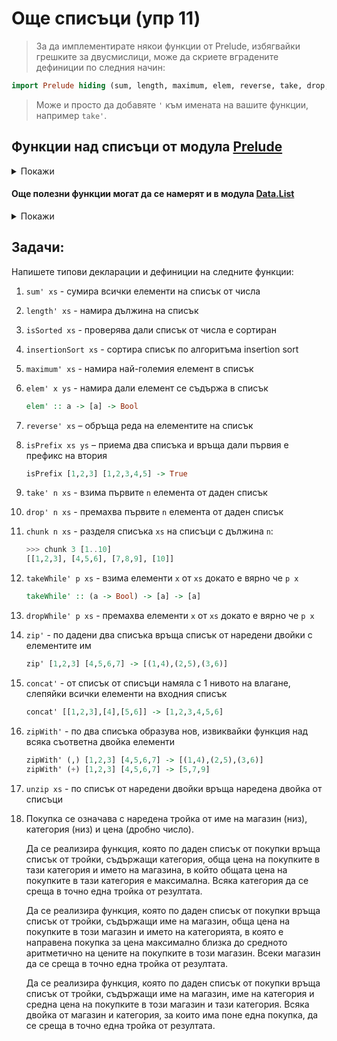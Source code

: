 # Още списъци (упр 11)

> За да имплементирате някои функции от Prelude, избягвайки грешките за двусмислици, може да скриете вградените дефиниции по следния начин:
```hs
import Prelude hiding (sum, length, maximum, elem, reverse, take, drop, concat, zipWith)
```
> Може и просто да добавяте `'` към имената на вашите функции, например `take'`.


## Функции над списъци от модула [Prelude](https://hackage.haskell.org/package/base-4.16.0.0/docs/Prelude.html#g:13)

<details>
  <summary>Покажи</summary>
```hs
(++) :: [a] -> [a] -> [a] -- infixr 5
map :: (a -> b) -> [a] -> [b]
filter :: (a -> Bool) -> [a] -> [a]

head :: [a] -> a
tail :: [a] -> [a]

init :: [a] -> [a]
last :: [a] -> a

(!!) :: [a] -> Int -> a -- infixl 9
null :: [a] -> Bool

length :: [a] -> Int
elem :: Eq a => a -> [a] -> Bool
notElem :: Eq a => a -> [a] -> Bool
reverse :: [a] -> [a]
sum :: Num a => [a] -> a
product :: Num a => [a] -> a
maximum :: Ord a => [a] -> a
minimum :: Ord a => [a] -> a

and :: [Bool] -> Bool
or :: [Bool] -> Bool
any :: (a -> Bool) -> [a] -> Bool
all :: (a -> Bool) -> [a] -> Bool
concat :: [[a]] -> [a]
concatMap :: (a -> [b]) -> [a] -> [b]

iterate :: (a -> a) -> a -> [a]
repeat :: a -> [a]
replicate :: Int -> a -> [a]
cycle :: [a] -> [a]

take :: Int -> [a] -> [a]
drop :: Int -> [a] -> [a]
takeWhile :: (a -> Bool) -> [a] -> [a]
dropWhile :: (a -> Bool) -> [a] -> [a]

span :: (a -> Bool) -> [a] -> ([a], [a])
break :: (a -> Bool) -> [a] -> ([a], [a])
splitAt :: Int -> [a] -> ([a], [a])

lookup :: Eq a => a -> [(a, b)] -> Maybe b

zip :: [a] -> [b] -> [(a, b)]
zip3 :: [a] -> [b] -> [c] -> [(a, b, c)]
zipWith :: (a -> b -> c) -> [a] -> [b] -> [c]
zipWith3 :: (a -> b -> c -> d) -> [a] -> [b] -> [c] -> [d]
unzip :: [(a, b)] -> ([a], [b])
unzip3 :: [(a, b, c)] -> ([a], [b], [c])

lines :: String -> [String]
words :: String -> [String]
unlines :: [String] -> String
unwords :: [String] -> String
```

#### От по-висок ред:
```hs
foldr :: (a -> b -> b) -> b -> [a] -> b
foldl :: (b -> a -> b) -> b -> [a] -> b
foldl' :: (b -> a -> b) -> b -> [a] -> b
foldr1 :: (a -> a -> a) -> [a] -> a
foldl1 :: (a -> a -> a) -> [a] -> a

scanr :: (a -> b -> b) -> b -> [a] -> [b]
scanl :: (b -> a -> b) -> b -> [a] -> [b]
scanr1 :: (a -> a -> a) -> [a] -> [a]
scanl1 :: (a -> a -> a) -> [a] -> [a]
```
</details>

#### Още полезни функции могат да се намерят и в модула [Data.List](https://hackage.haskell.org/package/base-4.16.0.0/docs/Data-List.html#v:intersperse)
<details>
  <summary>Покажи</summary>

  ```haskell
  intersperse :: a -> [a] -> [a]
  intercalate :: [a] -> [[a]] -> [a]
  transpose :: [[a]] -> [[a]]
  subsequences :: [a] -> [[a]]
  permutations :: [a] -> [[a]]

  stripPrefix :: Eq a => [a] -> [a] -> Maybe [a]
  group :: Eq a => [a] -> [[a]]
  inits :: [a] -> [[a]]
  tails :: [a] -> [[a]]

  isPrefixOf :: Eq a => [a] -> [a] -> Bool
  isSuffixOf :: Eq a => [a] -> [a] -> Bool
  isInfixOf :: Eq a => [a] -> [a] -> Bool
  isSubsequenceOf :: Eq a => [a] -> [a] -> Bool

  partition :: (a -> Bool) -> [a] -> ([a], [a])
  elemIndex :: Eq a => a -> [a] -> Maybe Int
  elemIndices :: Eq a => a -> [a] -> [Int]
  findIndex :: (a -> Bool) -> [a] -> Maybe Int
  findIndices :: (a -> Bool) -> [a] -> [Int]

  nub :: Eq a => [a] -> [a]
  delete :: Eq a => a -> [a] -> [a]
  (\\) :: Eq a => [a] -> [a] -> [a] infix 5
  union :: Eq a => [a] -> [a] -> [a]
  intersect :: Eq a => [a] -> [a] -> [a]

  sortOn :: Ord b => (a -> b) -> [a] -> [a]

  nubBy :: (a -> a -> Bool) -> [a] -> [a]
  deleteBy :: (a -> a -> Bool) -> a -> [a] -> [a]
  deleteFirstsBy :: (a -> a -> Bool) -> [a] -> [a] -> [a]
  unionBy :: (a -> a -> Bool) -> [a] -> [a] -> [a]
  intersectBy :: (a -> a -> Bool) -> [a] -> [a] -> [a]
  groupBy :: (a -> a -> Bool) -> [a] -> [[a]]
  sortBy :: (a -> a -> Ordering) -> [a] -> [a]

  maximumBy :: (a -> a -> Ordering) -> [a] -> a
  minimumBy :: (a -> a -> Ordering) -> [a] -> a
  ```
</details>

## Задачи:

Напишете типови декларации и дефиниции на следните функции:
1. `sum' xs` - сумира всички елементи на списък от числа
3. `length' xs` - намира дължина на списък
1. `isSorted xs` - проверява дали списък от числа е сортиран
1. `insertionSort xs` - сортира списък по алгоритъма insertion sort
4. `maximum' xs` - намира най-големия елемент в списък
5. `elem' x ys` - намира дали елемент се съдържа в списък
   ```hs
   elem' :: a -> [a] -> Bool
   ```
6. `reverse' xs` – обръща реда на елементите на списък
7. `isPrefix xs ys` – приема два списъка и връща дали първия е префикс на втория
   ```hs
   isPrefix [1,2,3] [1,2,3,4,5] -> True
   ```
8. `take' n xs` - взима първите `n` елемента от даден списък
9. `drop' n xs` - премахва първите `n` елемента от даден списък
1. `chunk n xs` - разделя списъка `xs` на списъци с дължина `n`:
   ```haskell
   >>> chunk 3 [1..10]
   [[1,2,3], [4,5,6], [7,8,9], [10]]
   ```
8. `takeWhile' p xs` - взима елементи `x` от `xs` докато е вярно че `p x`
   ```haskell
   takeWhile' :: (a -> Bool) -> [a] -> [a]
   ```
9. `dropWhile' p xs` - премахва елементи `x` от `xs` докато е вярно че `p x`
10. `zip'` - по дадени два списъка връща списък от наредени двойки с елементите им
    ```hs
    zip' [1,2,3] [4,5,6,7] -> [(1,4),(2,5),(3,6)]
    ```
11. `concat'` - от списък от списъци намяла с 1 нивото на влагане, слепяйки всички елементи на входния списък
    ```hs
    concat' [[1,2,3],[4],[5,6]] -> [1,2,3,4,5,6]
    ```
12. `zipWith'` - по два списъка образува нов, извиквайки функция над всяка съответна двойка елементи
    ```hs
    zipWith' (,) [1,2,3] [4,5,6,7] -> [(1,4),(2,5),(3,6)]
    zipWith' (+) [1,2,3] [4,5,6,7] -> [5,7,9]
    ```
1. `unzip xs` - по списък от наредени двойки връща наредена двойка от списъци


1. Покупка се означава с наредена тройка от име на магазин (низ), категория (низ) и цена (дробно число).

   Да се реализира функция, която по даден списък от покупки връща списък от тройки, съдържащи категория, обща цена на покупките в тази категория и името на магазина, в който общата цена на покупките в тази категория е максимална. Всяка категория да се среща в точно една тройка от резултата.

   Да се реализира функция, която по даден списък от покупки връща списък от тройки, съдържащи име на магазин, обща цена на покупките в този магазин и името на категорията, в която е направена покупка за цена максимално близка до средното аритметично на цените на покупките в този магазин. Всеки магазин да се среща в точно една тройка от резултата.

   Да се реализира функция, която по даден списък от покупки връща списък от тройки, съдържащи име на магазин, име на категория и средна цена на покупките в този магазин и тази категория. Всяка двойка от магазин и категория, за които има поне една покупка, да се среща в точно една тройка от резултата.

